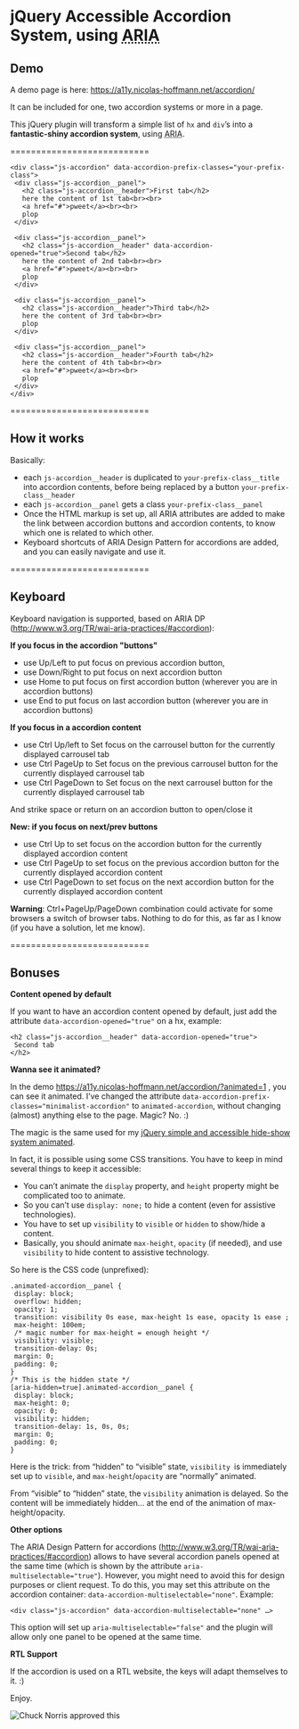 # jQuery Accessible Accordion System, using <abbr title="Accessible Rich Internet Application">ARIA</abbr>

## Demo

A demo page is here: https://a11y.nicolas-hoffmann.net/accordion/

It can be included for one, two accordion systems or more in a page.

<p>This jQuery plugin will transform a simple list of  <code>hx</code> and <code>div</code>’s into a <strong>fantastic-shiny accordion system</strong>, using <abbr title="Accessible Rich Internet Application">ARIA</abbr>.</p>

===========================
```
<div class="js-accordion" data-accordion-prefix-classes="your-prefix-class">
 <div class="js-accordion__panel">
   <h2 class="js-accordion__header">First tab</h2>
   here the content of 1st tab<br><br>
   <a href="#">pweet</a><br><br>
   plop
 </div>

 <div class="js-accordion__panel">
   <h2 class="js-accordion__header" data-accordion-opened="true">Second tab</h2>
   here the content of 2nd tab<br><br>
   <a href="#">pweet</a><br><br>
   plop
 </div>

 <div class="js-accordion__panel">
   <h2 class="js-accordion__header">Third tab</h2>
   here the content of 3rd tab<br><br>
   plop
 </div>

 <div class="js-accordion__panel">
   <h2 class="js-accordion__header">Fourth tab</h2>
   here the content of 4th tab<br><br>
   <a href="#">pweet</a><br><br>
   plop
 </div>
</div>
```

===========================
## How it works

Basically:

- each ```js-accordion__header``` is duplicated to ```your-prefix-class__title``` into accordion contents, before being replaced by a button ```your-prefix-class__header```
- each ```js-accordion__panel``` gets a class ```your-prefix-class__panel```
- Once the HTML markup is set up, all ARIA attributes are added to make the link between accordion buttons and accordion contents, to know which one is related to which other.
- Keyboard shortcuts of ARIA Design Pattern for accordions are added, and you can easily navigate and use it.

===========================
## Keyboard

Keyboard navigation is supported, based on ARIA DP (http://www.w3.org/TR/wai-aria-practices/#accordion):

__If you focus in the accordion "buttons"__
- use Up/Left to put focus on previous accordion button,
- use Down/Right to put focus on next accordion button
- use Home to put focus on first accordion button (wherever you are in accordion buttons)
- use End to put focus on last accordion button (wherever you are in accordion buttons)


__If you focus in a accordion content__
- use Ctrl Up/left to Set focus on the carrousel button for the currently displayed carrousel tab
- use Ctrl PageUp to Set focus on the previous carrousel button for the currently displayed carrousel tab
- use Ctrl PageDown to Set focus on the next carrousel button for the currently displayed carrousel tab

And strike space or return on an accordion button to open/close it

__New: if you focus on next/prev buttons__
- use Ctrl Up to set focus on the accordion button for the currently displayed accordion content
- use Ctrl PageUp to set focus on the previous accordion button for the currently displayed accordion content
- use Ctrl PageDown to set focus on the next accordion button for the currently displayed accordion content


__Warning__: Ctrl+PageUp/PageDown combination could activate for some browsers a switch of browser tabs. Nothing to do for this, as far as I know (if you have a solution, let me know).

===========================
## Bonuses

__Content opened by default__

If you want to have an accordion content opened by default, just add the attribute ```data-accordion-opened="true"``` on a hx, example:
```
<h2 class="js-accordion__header" data-accordion-opened="true">
 Second tab
</h2>
```

__Wanna see it animated?__

In the demo https://a11y.nicolas-hoffmann.net/accordion/?animated=1 , you can see it animated. I’ve changed the attribute ```data-accordion-prefix-classes="minimalist-accordion"``` to ```animated-accordion```, without changing (almost) anything else to the page. Magic? No. :)

The magic is the same used for my <a href="https://a11y.nicolas-hoffmann.net/hide-show/">jQuery simple and accessible hide-show system animated</a>.

In fact, it is possible using some CSS transitions. You have to keep in mind several things to keep it accessible:

- You can’t animate the ```display``` property, and ```height``` property might be complicated too to animate.
- So you can’t use ```display: none;``` to hide a content (even for assistive technologies).
- You have to set up ```visibility``` to ```visible``` or ```hidden``` to show/hide a content.
- Basically, you should animate ```max-height```, ```opacity``` (if needed), and use ```visibility``` to hide content to assistive technology.

So here is the CSS code (unprefixed):

```
.animated-accordion__panel {
 display: block;
 overflow: hidden;
 opacity: 1;
 transition: visibility 0s ease, max-height 1s ease, opacity 1s ease ;
 max-height: 100em;
 /* magic number for max-height = enough height */
 visibility: visible;
 transition-delay: 0s;
 margin: 0;
 padding: 0;
}
/* This is the hidden state */
[aria-hidden=true].animated-accordion__panel {
 display: block;
 max-height: 0;
 opacity: 0;
 visibility: hidden;
 transition-delay: 1s, 0s, 0s;
 margin: 0;
 padding: 0;
}
```

Here is the trick: from “hidden” to “visible” state, ```visibility ```is immediately set up to ```visible```, and ```max-height```/```opacity``` are “normally” animated.

From “visible” to “hidden” state, the ```visibility``` animation is delayed. So the content will be immediately hidden… at the end of the animation of max-height/opacity.



__Other options__

The ARIA Design Pattern for accordions (http://www.w3.org/TR/wai-aria-practices/#accordion) allows to have several accordion panels opened at the same time (which is shown by the attribute ```aria-multiselectable="true"```). However, you might need to avoid this for design purposes or client request. To do this, you may set this attribute on the accordion container: ```data-accordion-multiselectable="none"```. Example:

```<div class="js-accordion" data-accordion-multiselectable="none" …>```

This option will set up ```aria-multiselectable="false"``` and the plugin will allow only one panel to be opened at the same time.


__RTL Support__

If the accordion is used on a RTL website, the keys will adapt themselves to it. :)



Enjoy.

<img src="https://www.nicolas-hoffmann.net/bordel/chuck-norris1.jpg" alt="Chuck Norris approved this" />
